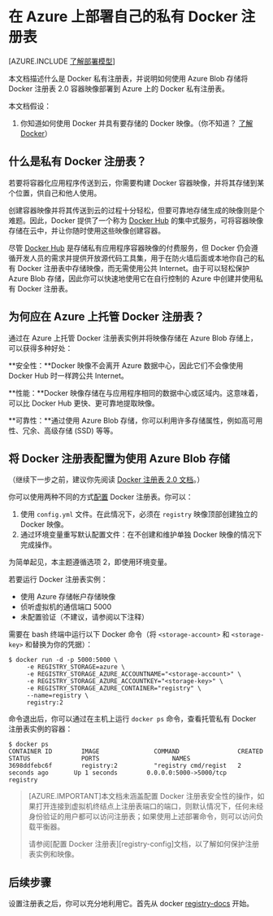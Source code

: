 <properties 
  pageTitle="在 Azure 上部署自己的私有 Docker 注册表 | Azure"
  description="介绍如何使用 Docker 注册表在 Azure Blob 存储服务上托管你的容器映像。"
  services="virtual-machines"
  documentationCenter="virtual-machines"
  authors="ahmetalpbalkan"
  editor="squillace"
  manager="" 
  tags="azure-service-management,azure-resource-manager" />

<tags
  ms.service="virtual-machines"
  ms.date="02/01/2016" 
  wacn.date="02/17/2016" />

# 在 Azure 上部署自己的私有 Docker 注册表

[AZURE.INCLUDE [了解部署模型](../includes/learn-about-deployment-models-include.md)]


本文档描述什么是 Docker 私有注册表，并说明如何使用 Azure Blob 存储将 Docker 注册表 2.0 容器映像部署到 Azure 上的 Docker 私有注册表。

本文档假设：

1. 你知道如何使用 Docker 并具有要存储的 Docker 映像。（你不知道？ [了解 Docker](https://www.docker.com)）


## 什么是私有 Docker 注册表？

若要将容器化应用程序传送到云，你需要构建 Docker 容器映像，并将其存储到某个位置，供自己和他人使用。

创建容器映像并将其传送到云的过程十分轻松，但要可靠地存储生成的映像则是个难题。因此，Docker 提供了一个称为 [Docker Hub][docker-hub] 的集中式服务，可将容器映像存储在云中，并让你随时使用这些映像创建容器。

尽管 [Docker Hub][docker-hub] 是存储私有应用程序容器映像的付费服务，但 Docker 仍会遵循开发人员的需求并提供开放源代码工具集，用于在防火墙后面或本地你自己的私有 Docker 注册表中存储映像，而无需使用公共 Internet。由于可以轻松保护 Azure Blob 存储，因此你可以快速地使用它在自行控制的 Azure 中创建并使用私有 Docker 注册表。

## 为何应在 Azure 上托管 Docker 注册表？

通过在 Azure 上托管 Docker 注册表实例并将映像存储在 Azure Blob 存储上，可以获得多种好处：

**安全性：**Docker 映像不会离开 Azure 数据中心，因此它们不会像使用 Docker Hub 时一样跨公共 Internet。
  
**性能：**Docker 映像存储在与应用程序相同的数据中心或区域内。这意味着，可以比 Docker Hub 更快、更可靠地提取映像。

**可靠性：**通过使用 Azure Blob 存储，你可以利用许多存储属性，例如高可用性、冗余、高级存储 (SSD) 等等。

## 将 Docker 注册表配置为使用 Azure Blob 存储

（继续下一步之前，建议你先阅读 [Docker 注册表 2.0 文档][registry-docs]。）

你可以使用两种不同的方式[配置][registry-config] Docker 注册表。你可以：

1. 使用 `config.yml` 文件。在此情况下，必须在 `registry` 映像顶部创建独立的 Docker 映像。
2. 通过环境变量重写默认配置文件：在不创建和维护单独 Docker 映像的情况下完成操作。

为简单起见，本主题遵循选项 2，即使用环境变量。

若要运行 Docker 注册表实例：
* 使用 Azure 存储帐户存储映像 
* 侦听虚拟机的通信端口 5000 
* 未配置验证（不建议，请参阅以下注释）

需要在 bash 终端中运行以下 Docker 命令（将 `<storage-account>` 和 `<storage-key>` 和替换为你的凭据）：


	$ docker run -d -p 5000:5000 \
	     -e REGISTRY_STORAGE=azure \
	     -e REGISTRY_STORAGE_AZURE_ACCOUNTNAME="<storage-account>" \
	     -e REGISTRY_STORAGE_AZURE_ACCOUNTKEY="<storage-key>" \
	     -e REGISTRY_STORAGE_AZURE_CONTAINER="registry" \
	     --name=registry \
	     registry:2
	

命令退出后，你可以通过在主机上运行 `docker ps` 命令，查看托管私有 Docker 注册表实例的容器：


	$ docker ps
	CONTAINER ID        IMAGE               COMMAND                CREATED             STATUS              PORTS                    NAMES
	3698ddfebc6f        registry:2          "registry cmd/regist   2 seconds ago       Up 1 seconds        0.0.0.0:5000->5000/tcp   registry
	

> [AZURE.IMPORTANT]本文档未涵盖配置 Docker 注册表安全性的操作，如果打开连接到虚拟机终结点上注册表端口的端口，则默认情况下，任何未经身份验证的用户都可以访问注册表；如果使用上述部署命令，则可以访问负载平衡器。
> <p>请参阅[配置 Docker 注册表][registry-config]文档，以了解如何保护注册表实例和映像。

## 后续步骤

设置注册表之后，你可以充分地利用它。首先从 docker [registry-docs] 开始。

[docker-hub]: https://hub.docker.com/
[registry]: https://github.com/docker/distribution
[registry-docs]: http://docs.docker.com/registry/
[registry-config]: http://docs.docker.com/registry/configuration/
 

<!---HONumber=79-->